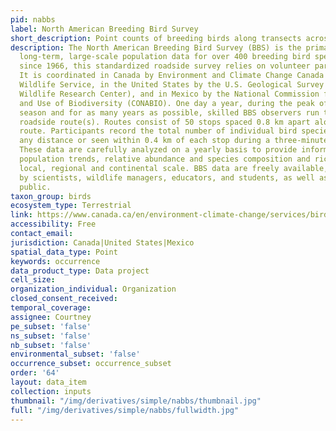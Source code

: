 ```yaml
---
pid: nabbs
label: North American Breeding Bird Survey
short_description: Point counts of breeding birds along transects across North America
description: The North American Breeding Bird Survey (BBS) is the primary source of
  long-term, large-scale population data for over 400 breeding bird species. Conducted
  since 1966, this standardized roadside survey relies on volunteer participation.
  It is coordinated in Canada by Environment and Climate Change Canada's Canadian
  Wildlife Service, in the United States by the U.S. Geological Survey (USGS, Patuxent
  Wildlife Research Center), and in Mexico by the National Commission for Knowledge
  and Use of Biodiversity (CONABIO). One day a year, during the peak of the breeding
  season and for as many years as possible, skilled BBS observers run their assigned
  roadside route(s). Routes consist of 50 stops spaced 0.8 km apart along a 39.4-km
  route. Participants record the total number of individual bird species heard from
  any distance or seen within 0.4 km of each stop during a three-minute observation.
  These data are carefully analyzed on a yearly basis to provide information on bird
  population trends, relative abundance and species composition and richness at the
  local, regional and continental scale. BBS data are freely available, and are used
  by scientists, wildlife managers, educators, and students, as well as by the general
  public.
taxon_group: birds
ecosystem_type: Terrestrial
link: https://www.canada.ca/en/environment-climate-change/services/bird-surveys/landbird/north-american-breeding/overview.html
accessibility: Free
contact_email: 
jurisdiction: Canada|United States|Mexico
spatial_data_type: Point
keywords: occurrence
data_product_type: Data project
cell_size: 
organization_individual: Organization
closed_consent_received: 
temporal_coverage: 
assignee: Courtney
pe_subset: 'false'
ns_subset: 'false'
nb_subset: 'false'
environmental_subset: 'false'
occurrence_subset: occurrence_subset
order: '64'
layout: data_item
collection: inputs
thumbnail: "/img/derivatives/simple/nabbs/thumbnail.jpg"
full: "/img/derivatives/simple/nabbs/fullwidth.jpg"
---
```

